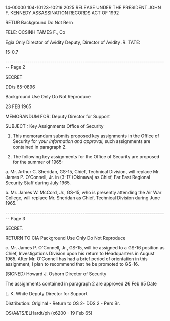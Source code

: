 14-00000
104-10123-10219 2025 RELEASE UNDER THE PRESIDENT JOHN F. KENNEDY ASSASSINATION RECORDS ACT OF 1992

RETUR
Background
Do Not Rern

FELE: OCSINH TAMES F., Co

Egia Only
Director of Avidity
Deputy, Director of Avidity
.R. TATE:


15-0.7




-------------------------------------------------------------------------------- Page 2

SECRET

DD/s 65-0896

Background Use Only
Do Not Reproduce

23 FEB 1965

MEMORANDUM FOR: Deputy Director for Support

SUBJECT : Key Assignments Office of Security

1. This memorandum submits proposed key assignments in the Office of Security for *your information and approval*; such assignments are contained in paragraph 2.

2. The following key assignments for the Office of Security are proposed for the summer of 1965:

a. Mr. Arthur C. Sheridan, GS-15, Chief, Technical Division, will replace Mr. James P. O'Connell, Jr. in (3-17 (Okinawa) as Chief, Far East Regional Security Staff during July 1965.

b. Mr. James W. McCord, Jr., GS-15, who is presently attending the Air War College, will replace Mr. Sheridan as Chief, Technical Division during June 1965.


-------------------------------------------------------------------------------- Page 3

SECRET.

RETURN TO CIA
Packground Use Only
Do Not Reproduce

c. Mr. James P. O'Connell, Jr., GS-15, will be assigned to a GS-16 position as Chief, Investigations Division upon his return to Headquarters in August 1965. After Mr. O'Connell has had a brief period of orientation in this assignment, I plan to recommend that he be promoted to GS-16.

(SIGNED)
Howard J. Osborn
Director of Security

The assignments contained in paragraph 2 are approved 26 Feb 65
Date

L. K. White
Deputy Director for Support

Distribution:
Original - Return to OS
2- DDS
2 - Pers Br.

OS/A&TS/ELHardt/ph (x6200 - 19 Feb 65)
